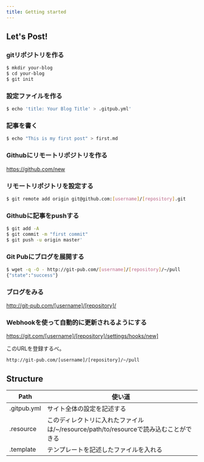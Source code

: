 ```yaml
---
title: Getting started
---
```


## Let's Post!

### gitリポジトリを作る
```sh
$ mkdir your-blog
$ cd your-blog
$ git init
```

### 設定ファイルを作る
```sh
$ echo 'title: Your Blog Title' > .gitpub.yml'
```

### 記事を書く
```sh
$ echo "This is my first post" > first.md
```

### Githubにリモートリポジトリを作る
https://github.com/new


### リモートリポジトリを設定する
```sh
$ git remote add origin git@github.com:[username]/[repository].git
```

### Githubに記事をpushする
```sh
$ git add -A
$ git commit -m "first commit"
$ git push -u origin master'
```

### Git Pubにブログを展開する
```sh
$ wget -q -O - http://git-pub.com/[username]/[repository]/~/pull
{"state":"success"}
```

### ブログをみる
http://git-pub.com/[username]/[repository]/

### Webhookを使って自動的に更新されるようにする
https://git.com/[username]/[repository]/settings/hooks/new]

このURLを登録するべ。

```
http://git-pub.com/[username]/[repository]/~/pull
```

## Structure

Path | 使い道
---- | -----
.gitpub.yml | サイト全体の設定を記述する
.resource   | このディレクトリに入れたファイルは/~/resource/path/to/resourceで読み込むことができる
.template   | テンプレートを記述したファイルを入れる
